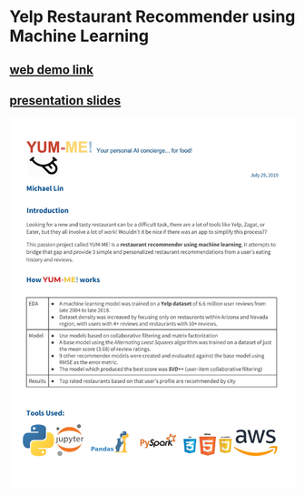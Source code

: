 # Yelp Restaurant Recommender using Machine Learning
<h2><a href="https://bit.ly/2Zg1hXj" target="blank">web demo link</a></h2>
<h2><a href="https://docs.google.com/presentation/d/1VThWmYaOLauP2O6zfSAAaP25S11O_Lgnr3itQzb2p24/edit#slide=id.g5dfac1d712_0_1237" target="blank">presentation slides</a></h2>
<img src = "img/YUM_ME_about.jpg">
